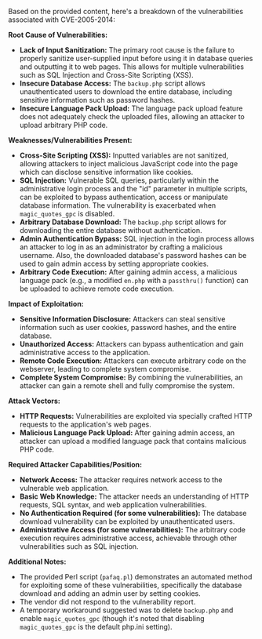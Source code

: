 Based on the provided content, here's a breakdown of the vulnerabilities associated with CVE-2005-2014:

**Root Cause of Vulnerabilities:**

*   **Lack of Input Sanitization:**  The primary root cause is the failure to properly sanitize user-supplied input before using it in database queries and outputting it to web pages. This allows for multiple vulnerabilities such as SQL Injection and Cross-Site Scripting (XSS).
*   **Insecure Database Access:** The `backup.php` script allows unauthenticated users to download the entire database, including sensitive information such as password hashes.
*  **Insecure Language Pack Upload:** The language pack upload feature does not adequately check the uploaded files, allowing an attacker to upload arbitrary PHP code.

**Weaknesses/Vulnerabilities Present:**

*   **Cross-Site Scripting (XSS):** Inputted variables are not sanitized, allowing attackers to inject malicious JavaScript code into the page which can disclose sensitive information like cookies.
*   **SQL Injection:** Vulnerable SQL queries, particularly within the administrative login process and the "id" parameter in multiple scripts, can be exploited to bypass authentication, access or manipulate database information.  The vulnerability is exacerbated when `magic_quotes_gpc` is disabled.
*   **Arbitrary Database Download:** The `backup.php` script allows for downloading the entire database without authentication.
*   **Admin Authentication Bypass:**  SQL injection in the login process allows an attacker to log in as an administrator by crafting a malicious username. Also, the downloaded database's password hashes can be used to gain admin access by setting appropriate cookies.
*   **Arbitrary Code Execution:**  After gaining admin access, a malicious language pack (e.g., a modified `en.php` with a `passthru()` function) can be uploaded to achieve remote code execution.

**Impact of Exploitation:**

*   **Sensitive Information Disclosure:** Attackers can steal sensitive information such as user cookies, password hashes, and the entire database.
*   **Unauthorized Access:** Attackers can bypass authentication and gain administrative access to the application.
*   **Remote Code Execution:** Attackers can execute arbitrary code on the webserver, leading to complete system compromise.
*   **Complete System Compromise:** By combining the vulnerabilities, an attacker can gain a remote shell and fully compromise the system.

**Attack Vectors:**

*   **HTTP Requests:** Vulnerabilities are exploited via specially crafted HTTP requests to the application's web pages.
*   **Malicious Language Pack Upload:**  After gaining admin access, an attacker can upload a modified language pack that contains malicious PHP code.

**Required Attacker Capabilities/Position:**

*   **Network Access:** The attacker requires network access to the vulnerable web application.
*   **Basic Web Knowledge:**  The attacker needs an understanding of HTTP requests, SQL syntax, and web application vulnerabilities.
*   **No Authentication Required (for some vulnerabilities):**  The database download vulnerability can be exploited by unauthenticated users.
*   **Administrative Access (for some vulnerabilities):** The arbitrary code execution requires administrative access, achievable through other vulnerabilities such as SQL injection.

**Additional Notes:**

*   The provided Perl script (`pafaq.pl`) demonstrates an automated method for exploiting some of these vulnerabilities, specifically the database download and adding an admin user by setting cookies.
*   The vendor did not respond to the vulnerability report.
*   A temporary workaround suggested was to delete `backup.php` and enable `magic_quotes_gpc` (though it's noted that disabling `magic_quotes_gpc` is the default php.ini setting).